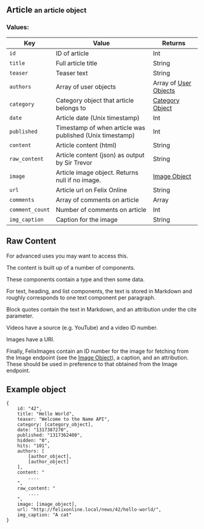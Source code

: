 <div class="page-header">
    <h2>Article <small>an article object</small></h2>
</div>

### Values:

Key         | Value                 | Returns
----        |-------                |--------
`id`        | ID of article         | Int
`title`     | Full article title    | String
`teaser`    | Teaser text           | String
`authors`   | Array of user objects | Array of [User Objects](#user)
`category`  | Category object that article belongs to | [Category Object](#category)
`date`      | Article date (Unix timestamp) | Int
`published` | Timestamp of when article was published (Unix timestamp) | Int
`content`   | Article content (html) | String
`raw_content` | Article content (json) as output by Sir Trevor | String
`image`     | Article image object. Returns null if no image. | [Image Object](#image)
`url`       | Article url on Felix Online | String
`comments`  | Array of comments on article | Array
`comment_count` | Number of comments on article | Int
`img_caption` | Caption for the image | String

## Raw Content
For advanced uses you may want to access this.

The content is built up of a number of components.

These components contain a type and then some data.

For text, heading, and list components, the text is stored in Markdown and roughly corresponds to one text component per paragraph.

Block quotes contain the text in Markdown, and an attribution under the cite parameter.

Videos have a source (e.g. YouTube) and a video ID number.

Images have a URI.

Finally, FelixImages contain an ID number for the image for fetching from the Image endpoint (see the [Image Object](#image)), a caption, and an attribution. These should be used in preference to that obtained from the Image endpoint.

## Example object
    {
        id: "42",
        title: "Hello World",
        teaser: "Welcome to the Name API",
        category: [category_object],
        date: "1317387270",
        published: "1317362400",
        hidden: "0",
        hits: "101",
        authors: [
            [author_object],
            [author_object]
        ],
        content: "
            ....
        ",
        raw_content: "
            ....
        ",
        image: [image_object],
        url: "http://felixonline.local/news/42/hello-world/",
        img_caption: "A cat"
    }
